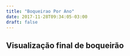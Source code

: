 ```yaml
---
title: "Boqueirao Por Ano"
date: 2017-11-28T09:34:05-03:00
draft: false
---
```


<script src="https://d3js.org/d3.v4.min.js"></script>

<div class="container">
    <div class="row">
      <h2>Visualização final de boqueirão</h2>
    </div>
    <div class="row mychart" id="chart">
    </div>
  </div>

<script type="text/javascript">
    "use strict"
    var alturaSVG = 500,
        larguraSVG = 1750;
    function desenhaVis(dados) {
          var grafico = d3.select('#chart') // cria elemento <svg> com um <g> dentro
                            .append('svg')
                              .attr('width', larguraSVG)
                              .attr('height', alturaSVG);
           var grupo = grafico.selectAll('g')
                   .data(dados)
                   .enter()
                   .append('g');
         grupo.append('circle')
            .attr("cx", function(d) { return (d.mes) * 125; })
            .attr("cy", 250)
            .attr("r", function(d) { return d.noventa_percentil * 0.60; })
            .style("fill", "goldenrod");
          grupo.append('circle')
             .attr("cx", function(d) { return (d.mes) * 125; })
             .attr("cy", 250)
             .attr("r", function(d) { return d.dez_percentil; })
             .style("fill", "steelblue");
        grupo.append('text')
             .text(function(d){
                return d.mes;
             })
             .attr("x", function(d) { return (d.mes) * 125 - 8; }) //Localização de onde o número ficará na barrano eixo X
             .attr("y", 250);
    }
    d3.csv('../boqueirao-por-mes.csv', function(dados) {
      desenhaVis(dados);
    });
 </script>

</div>
